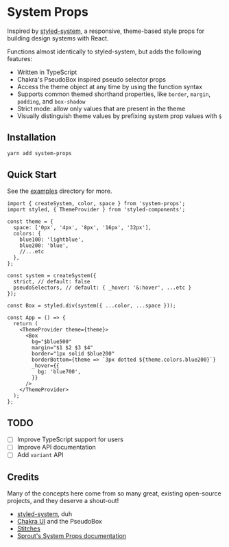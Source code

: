 # System Props

Inspired by [styled-system](https://github.com/styled-system), a responsive, theme-based style props for building design systems with React.

Functions almost identically to styled-system, but adds the following features:

- Written in TypeScript
- Chakra's PseudoBox inspired pseudo selector props
- Access the theme object at any time by using the function syntax
- Supports common themed shorthand properties, like `border`, `margin`, `padding`, and `box-shadow`
- Strict mode: allow only values that are present in the theme
- Visually distinguish theme values by prefixing system prop values with `$`

## Installation

```sh
yarn add system-props
```

## Quick Start

See the [examples](./examples) directory for more.

```tsx
import { createSystem, color, space } from 'system-props';
import styled, { ThemeProvider } from 'styled-components';

const theme = {
  space: ['0px', '4px', '8px', '16px', '32px'],
  colors: {
    blue100: 'lightblue',
    blue200: 'blue',
    //...etc
  },
};

const system = createSystem({
  strict, // default: false
  pseudoSelectors, // default: { _hover: '&:hover', ...etc }
});

const Box = styled.div(system({ ...color, ...space }));

const App = () => {
  return (
    <ThemeProvider theme={theme}>
      <Box
        bg="$blue500"
        margin="$1 $2 $3 $4"
        border="1px solid $blue200"
        borderBottom={theme => `3px dotted ${theme.colors.blue200}`}
        _hover={{
          bg: 'blue700',
        }}
      />
    </ThemeProvider>
  );
};
```

## TODO

- [ ] Improve TypeScript support for users
- [ ] Improve API documentation
- [ ] Add `variant` API

## Credits

Many of the concepts here come from so many great, existing open-source projects, and they deserve a shout-out!

- [styled-system](https://github.com/styled-system/styled-system), duh
- [Chakra UI](https://chakra-ui.com/) and the PseudoBox
- [Stitches](https://github.com/modulz/stitches)
- [Sprout's System Props documentation](https://seeds.sproutsocial.com/components/system-props/)
